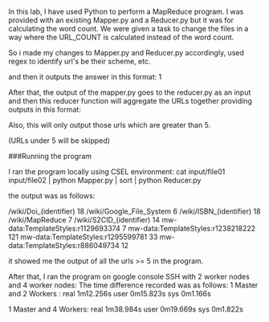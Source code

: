 In this lab, I have used Python to perform a MapReduce program.
I was provided with an existing Mapper.py and a Reducer.py but it was for calculating the word count. 
We were given a task to change the files in a way where the URL_COUNT is calculated instead of the word count.

So i made my changes to Mapper.py and Reducer.py accordingly, used regex to identify url's be their scheme, etc.

and then it outputs the answer in this format:
<url>	1

After that, the output of the mapper.py goes to the reducer.py as an input and then this reducer function will aggregate the URLs together providing outputs in this format:

<url>	<count>

Also, this will only output those urls which are greater than 5.

(URLs under 5 will be skipped)

###Running the program

I ran the program locally using CSEL environment:
cat input/file01 input/file02 | python Mapper.py | sort | python Reducer.py

the output was as follows:

 /wiki/Doi_(identifier) 18
 /wiki/Google_File_System 6
 /wiki/ISBN_(identifier) 18
 /wiki/MapReduce 7
 /wiki/S2CID_(identifier) 14
 mw-data:TemplateStyles:r1129693374 7
 mw-data:TemplateStyles:r1238218222 121
 mw-data:TemplateStyles:r1295599781 33
 mw-data:TemplateStyles:r886049734 12

it showed me the output of all the urls >= 5 in the program.

After that, I ran the program on google console SSH with 2 worker nodes and 4 worker nodes:
The time difference recorded was as follows:
1 Master and 2 Workers : 
real 1m12.256s
user 0m15.823s
sys 0m1.166s

1 Master and 4 Workers:
real 1m38.984s 
user 0m19.669s
sys 0m1.822s

